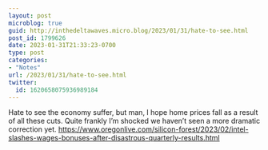 ```yaml
---
layout: post
microblog: true
guid: http://inthedeltawaves.micro.blog/2023/01/31/hate-to-see.html
post_id: 1799626
date: 2023-01-31T21:33:23-0700
type: post
categories:
- "Notes"
url: /2023/01/31/hate-to-see.html
twitter:
  id: 1620658075936989184
---
```

<p>Hate to see the economy suffer, but man, I hope home prices fall as a result of all these cuts. Quite frankly I’m shocked we haven’t seen a more dramatic correction yet. <a href="https://www.oregonlive.com/silicon-forest/2023/02/intel-slashes-wages-bonuses-after-disastrous-quarterly-results.html" target="_blank" rel="nofollow noopener noreferrer"><span class="invisible">https://www.</span><span class="ellipsis">oregonlive.com/silicon-forest/</span><span class="invisible">2023/02/intel-slashes-wages-bonuses-after-disastrous-quarterly-results.html</span></a></p>
